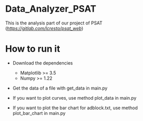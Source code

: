 # Data_Analyzer_PSAT

This is the analysis part of our project of PSAT (*https://gitlab.com/lcresto/psat_web*)

# How to run it

* Download the dependencies 
  * Matplotlib >= 3.5
  * Numpy >= 1.22

* Get the data of a file with get_data in main.py
* If you want to plot curves, use method plot_data in main.py
* If you want to plot the bar chart for adblock.txt, use method plot_bar_chart in main.py